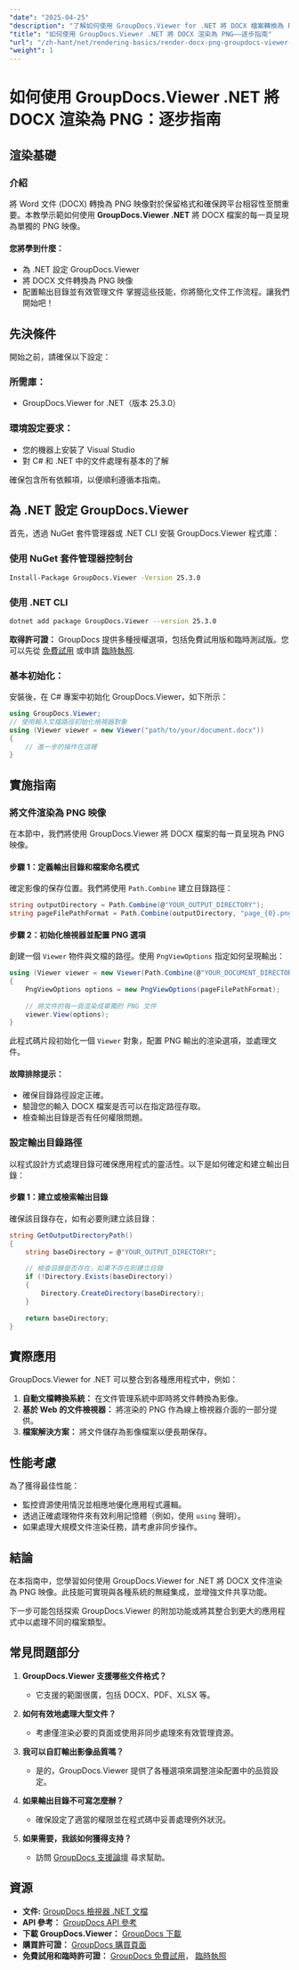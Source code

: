 ```yaml
---
"date": "2025-04-25"
"description": "了解如何使用 GroupDocs.Viewer for .NET 將 DOCX 檔案轉換為 PNG 映像。本指南涵蓋設定、實作和實際應用。"
"title": "如何使用 GroupDocs.Viewer .NET 將 DOCX 渲染為 PNG——逐步指南"
"url": "/zh-hant/net/rendering-basics/render-docx-png-groupdocs-viewer-net/"
"weight": 1
---
```


# 如何使用 GroupDocs.Viewer .NET 將 DOCX 渲染為 PNG：逐步指南
## 渲染基礎
### 介紹
將 Word 文件 (DOCX) 轉換為 PNG 映像對於保留格式和確保跨平台相容性至關重要。本教學示範如何使用 **GroupDocs.Viewer .NET** 將 DOCX 檔案的每一頁呈現為單獨的 PNG 映像。

#### 您將學到什麼：
- 為 .NET 設定 GroupDocs.Viewer
- 將 DOCX 文件轉換為 PNG 映像
- 配置輸出目錄並有效管理文件
掌握這些技能，你將簡化文件工作流程。讓我們開始吧！

## 先決條件
開始之前，請確保以下設定：

### 所需庫：
- GroupDocs.Viewer for .NET（版本 25.3.0）

### 環境設定要求：
- 您的機器上安裝了 Visual Studio
- 對 C# 和 .NET 中的文件處理有基本的了解

確保包含所有依賴項，以便順利遵循本指南。

## 為 .NET 設定 GroupDocs.Viewer
首先，透過 NuGet 套件管理器或 .NET CLI 安裝 GroupDocs.Viewer 程式庫：

### 使用 NuGet 套件管理器控制台
```bash
Install-Package GroupDocs.Viewer -Version 25.3.0
```

### 使用 .NET CLI
```bash
dotnet add package GroupDocs.Viewer --version 25.3.0
```

**取得許可證：**
GroupDocs 提供多種授權選項，包括免費試用版和臨時測試版。您可以先從 [免費試用](https://releases.groupdocs.com/viewer/net/) 或申請 [臨時執照](https://purchase。groupdocs.com/temporary-license/).

### 基本初始化：
安裝後，在 C# 專案中初始化 GroupDocs.Viewer，如下所示：
```csharp
using GroupDocs.Viewer;
// 使用輸入文檔路徑初始化檢視器對象
using (Viewer viewer = new Viewer("path/to/your/document.docx"))
{
    // 進一步的操作在這裡
}
```

## 實施指南
### 將文件渲染為 PNG 映像
在本節中，我們將使用 GroupDocs.Viewer 將 DOCX 檔案的每一頁呈現為 PNG 映像。

#### 步驟 1：定義輸出目錄和檔案命名模式
確定影像的保存位置。我們將使用 `Path.Combine` 建立目錄路徑：
```csharp
string outputDirectory = Path.Combine(@"YOUR_OUTPUT_DIRECTORY");
string pageFilePathFormat = Path.Combine(outputDirectory, "page_{0}.png"); // 每個頁面圖像的命名模式
```

#### 步驟 2：初始化檢視器並配置 PNG 選項
創建一個 `Viewer` 物件與文檔的路徑。使用 `PngViewOptions` 指定如何呈現輸出：
```csharp
using (Viewer viewer = new Viewer(Path.Combine(@"YOUR_DOCUMENT_DIRECTORY", "SAMPLE_DOCX")))
{
    PngViewOptions options = new PngViewOptions(pageFilePathFormat);
    
    // 將文件的每一頁渲染成單獨的 PNG 文件
    viewer.View(options);
}
```
此程式碼片段初始化一個 `Viewer` 對象，配置 PNG 輸出的渲染選項，並處理文件。

#### 故障排除提示：
- 確保目錄路徑設定正確。
- 驗證您的輸入 DOCX 檔案是否可以在指定路徑存取。
- 檢查輸出目錄是否有任何權限問題。

### 設定輸出目錄路徑
以程式設計方式處理目錄可確保應用程式的靈活性。以下是如何確定和建立輸出目錄：

#### 步驟 1：建立或檢索輸出目錄
確保該目錄存在，如有必要則建立該目錄：
```csharp
string GetOutputDirectoryPath()
{
    string baseDirectory = @"YOUR_OUTPUT_DIRECTORY";
    
    // 檢查目錄是否存在，如果不存在則建立目錄
    if (!Directory.Exists(baseDirectory))
    {
        Directory.CreateDirectory(baseDirectory);
    }
    
    return baseDirectory;
}
```

## 實際應用
GroupDocs.Viewer for .NET 可以整合到各種應用程式中，例如：
1. **自動文檔轉換系統：** 在文件管理系統中即時將文件轉換為影像。
2. **基於 Web 的文件檢視器：** 將渲染的 PNG 作為線上檢視器介面的一部分提供。
3. **檔案解決方案：** 將文件儲存為影像檔案以便長期保存。

## 性能考慮
為了獲得最佳性能：
- 監控資源使用情況並相應地優化應用程式邏輯。
- 透過正確處理物件來有效利用記憶體（例如，使用 `using` 聲明）。
- 如果處理大規模文件渲染任務，請考慮非同步操作。

## 結論
在本指南中，您學習如何使用 GroupDocs.Viewer for .NET 將 DOCX 文件渲染為 PNG 映像。此技能可實現與各種系統的無縫集成，並增強文件共享功能。

下一步可能包括探索 GroupDocs.Viewer 的附加功能或將其整合到更大的應用程式中以處理不同的檔案類型。

## 常見問題部分
1. **GroupDocs.Viewer 支援哪些文件格式？**
   - 它支援的範圍很廣，包括 DOCX、PDF、XLSX 等。

2. **如何有效地處理大型文件？**
   - 考慮僅渲染必要的頁面或使用非同步處理來有效管理資源。

3. **我可以自訂輸出影像品質嗎？**
   - 是的，GroupDocs.Viewer 提供了各種選項來調整渲染配置中的品質設定。

4. **如果輸出目錄不可寫怎麼辦？**
   - 確保設定了適當的權限並在程式碼中妥善處理例外狀況。

5. **如果需要，我該如何獲得支持？**
   - 訪問 [GroupDocs 支援論壇](https://forum.groupdocs.com/c/viewer/9) 尋求幫助。

## 資源
- **文件:** [GroupDocs 檢視器 .NET 文檔](https://docs.groupdocs.com/viewer/net/)
- **API 參考：** [GroupDocs API 參考](https://reference.groupdocs.com/viewer/net/)
- **下載 GroupDocs.Viewer：** [GroupDocs 下載](https://releases.groupdocs.com/viewer/net/)
- **購買許可證：** [GroupDocs 購買頁面](https://purchase.groupdocs.com/buy)
- **免費試用和臨時許可證：** [GroupDocs 免費試用](https://releases.groupdocs.com/viewer/net/)， [臨時執照](https://purchase.groupdocs.com/temporary-license/)